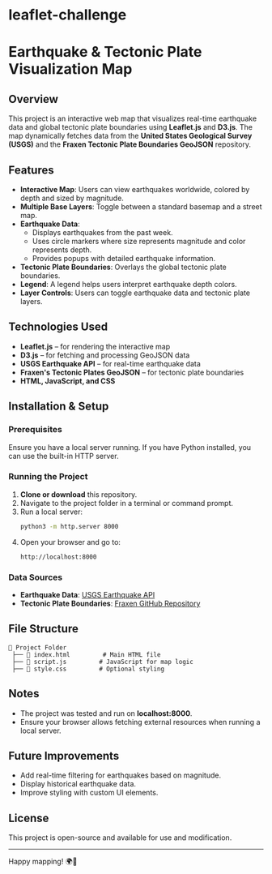 # leaflet-challenge
# Earthquake & Tectonic Plate Visualization Map

## Overview
This project is an interactive web map that visualizes real-time earthquake data and global tectonic plate boundaries using **Leaflet.js** and **D3.js**. The map dynamically fetches data from the **United States Geological Survey (USGS)** and the **Fraxen Tectonic Plate Boundaries GeoJSON** repository.

## Features
- **Interactive Map**: Users can view earthquakes worldwide, colored by depth and sized by magnitude.
- **Multiple Base Layers**: Toggle between a standard basemap and a street map.
- **Earthquake Data**:
  - Displays earthquakes from the past week.
  - Uses circle markers where size represents magnitude and color represents depth.
  - Provides popups with detailed earthquake information.
- **Tectonic Plate Boundaries**: Overlays the global tectonic plate boundaries.
- **Legend**: A legend helps users interpret earthquake depth colors.
- **Layer Controls**: Users can toggle earthquake data and tectonic plate layers.

## Technologies Used
- **Leaflet.js** – for rendering the interactive map
- **D3.js** – for fetching and processing GeoJSON data
- **USGS Earthquake API** – for real-time earthquake data
- **Fraxen's Tectonic Plates GeoJSON** – for tectonic plate boundaries
- **HTML, JavaScript, and CSS**

## Installation & Setup

### Prerequisites
Ensure you have a local server running. If you have Python installed, you can use the built-in HTTP server.

### Running the Project
1. **Clone or download** this repository.
2. Navigate to the project folder in a terminal or command prompt.
3. Run a local server:
   ```sh
   python3 -m http.server 8000
   ```
4. Open your browser and go to:
   ```
   http://localhost:8000
   ```

### Data Sources
- **Earthquake Data**: [USGS Earthquake API](https://earthquake.usgs.gov/earthquakes/feed/v1.0/summary/all_week.geojson)
- **Tectonic Plate Boundaries**: [Fraxen GitHub Repository](https://raw.githubusercontent.com/fraxen/tectonicplates/master/GeoJSON/PB2002_boundaries.json)

## File Structure
```
📂 Project Folder
 ├── 📜 index.html         # Main HTML file
 ├── 📜 script.js         # JavaScript for map logic
 ├── 📜 style.css         # Optional styling
```

## Notes
- The project was tested and run on **localhost:8000**.
- Ensure your browser allows fetching external resources when running a local server.

## Future Improvements
- Add real-time filtering for earthquakes based on magnitude.
- Display historical earthquake data.
- Improve styling with custom UI elements.

## License
This project is open-source and available for use and modification.

---
Happy mapping! 🌍🚀

